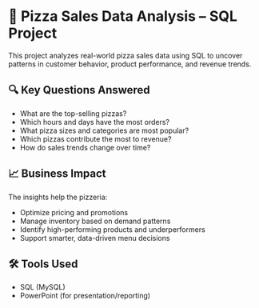 # 🍕 Pizza Sales Data Analysis – SQL Project

This project analyzes real-world pizza sales data using SQL to uncover patterns in customer behavior, product performance, and revenue trends.

## 🔍 Key Questions Answered
- What are the top-selling pizzas?
- Which hours and days have the most orders?
- What pizza sizes and categories are most popular?
- Which pizzas contribute the most to revenue?
- How do sales trends change over time?

## 📈 Business Impact
The insights help the pizzeria:
- Optimize pricing and promotions
- Manage inventory based on demand patterns
- Identify high-performing products and underperformers
- Support smarter, data-driven menu decisions

## 🛠 Tools Used
- SQL (MySQL)
- PowerPoint (for presentation/reporting)
